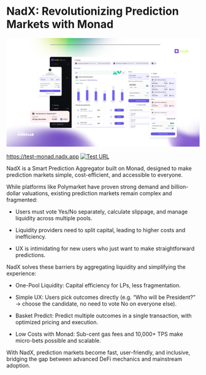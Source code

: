 # NadX: Revolutionizing Prediction Markets with Monad

![NadX Banner](https://raw.githubusercontent.com/frongrider2/nadx/refs/heads/main/images/nadx-banner.png)

https://test-monad.nadx.app
[![Test URL](https://img.shields.io/badge/Test%20URL-Visit%20Here-blue)](https://test-monad.nadx.app)

NadX is a Smart Prediction Aggregator built on Monad, designed to make prediction markets simple, cost-efficient, and accessible to everyone.

While platforms like Polymarket have proven strong demand and billion-dollar valuations, existing prediction markets remain complex and fragmented:

- Users must vote Yes/No separately, calculate slippage, and manage liquidity across multiple pools.

- Liquidity providers need to split capital, leading to higher costs and inefficiency.

- UX is intimidating for new users who just want to make straightforward predictions.

NadX solves these barriers by aggregating liquidity and simplifying the experience:

- One-Pool Liquidity: Capital efficiency for LPs, less fragmentation.

- Simple UX: Users pick outcomes directly (e.g. “Who will be President?” → choose the candidate, no need to vote No on everyone else).

- Basket Predict: Predict multiple outcomes in a single transaction, with optimized pricing and execution.

- Low Costs with Monad: Sub-cent gas fees and 10,000+ TPS make micro-bets possible and scalable.

With NadX, prediction markets become fast, user-friendly, and inclusive, bridging the gap between advanced DeFi mechanics and mainstream adoption.
